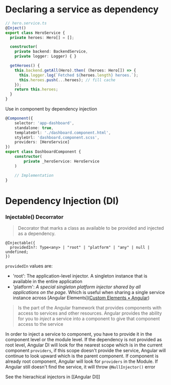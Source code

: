 # Declaring a service as dependency

```typescript
// hero.service.ts
@Inject()
export class HeroService {
  private heroes: Hero[] = [];

  constructor(
    private backend: BackendService,
    private logger: Logger) { }

  getHeroes() {
    this.backend.getAll(Hero).then( (heroes: Hero[]) => {
      this.logger.log(`Fetched ${heroes.length} heroes.`);
      this.heroes.push(...heroes); // fill cache
    });
    return this.heroes;
  }
}
```

Use in component by dependency injection

```typescript
@Component({
	selector: 'app-dashboard',
	standalone: true,
	templateUrl: './dashboard.component.html',
	styleUrl: 'dashboard.component.scss',
	providers: [HeroService]
})
export class DashboardComponent {
	constructor(
		private _heroService: HeroService
	)

	// Implementation
}
```

# Dependency Injection (DI)

### Injectable() Decorrator
>Decorator that marks a class as available to be provided and injected as a dependency.

```
@Injectable({ 
  providedIn?: Type<any> | "root" | "platform" | "any" | null | undefined;
})
```
`providedIn` values are:
- 'root': The application-level injector. A singleton instance that is available in the entire application
- 'platform':  _A special singleton platform injector shared by all applications on the page_. Which is useful when sharing a single service instance across [Angular Elements]([Custom Elements • Angular](https://angular.dev/guide/elements))

> Is the part of the Angular framework that provides components with access to services and other resources. Angular provides the ability for you to _inject_ a service into a component to give that component access to the service

In order to inject a service to component, you have to provide it in the component level or the module level.
If  the dependency is not provided as root level, Angular DI will look for the nearest scope which is in the current component `providers`, if this scope doesn't provide the service, Angular will continue to look upward which is the parent component. If component is already root component, Angular will look for `providers` in the Module. If Angular still doesn't find the service, it will throw `@NullInjector()` error

See the hierachical injectors in [[Angular DI]]
